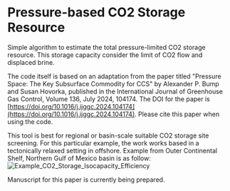 # Pressure-based CO2 Storage Resource

Simple algorithm to estimate the total pressure-limited CO2 storage resource. This storage capacity consider the limit of CO2 flow and displaced brine.

The code itself is based on an adaptation from the paper titled "Pressure Space: The Key Subsurface Commodity for CCS" by Alexander P. Bump and Susan Hovorka, published in the International Journal of Greenhouse Gas Control, Volume 136, July 2024, 104174. The DOI for the paper is [https://doi.org/10.1016/j.ijggc.2024.104174](https://doi.org/10.1016/j.ijggc.2024.104174). Please cite this paper when using the code.

This tool is best for regional or basin-scale suitable CO2 storage site screening. For this particular example, the work works based in a tectonically relaxed setting in offshore. Example from Outer Continental Shelf, Northern Gulf of Mexico basin is as follow:
![Example_CO2_Storage_Isocapacity_Efficiency](https://github.com/ihfaruqi/Pressure-Based-CO2-Storage-Resource/assets/173105583/c44241be-7080-42a1-9145-22a45c1ad8e7)

Manuscript for this paper is currently being prepared.
